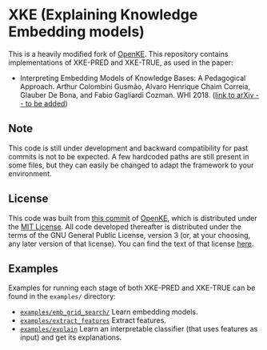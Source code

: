 # XKE (Explaining Knowledge Embedding models)

This is a heavily modified fork of [OpenKE](https://github.com/thunlp/OpenKE). This repository contains implementations of XKE-PRED and XKE-TRUE, as used in the paper:

- Interpreting Embedding Models of Knowledge Bases: A Pedagogical Approach. Arthur Colombini Gusmão, Alvaro Henrique Chaim Correia, Glauber De Bona, and Fabio Gagliardi Cozman. WHI 2018. ([link to arXiv -- to be added]())

## Note

This code is still under development and backward compatibility for past commits is not to be expected. A few hardcoded paths are still present in some files, but they can easily be changed to adapt the framework to your environment.

## License

This code was built from [this commit](https://github.com/arthurcgusmao/XKE/commit/99032f5fffa1644cd73e51e99a7347160b83d028) of [OpenKE](https://github.com/thunlp/OpenKE), which is distributed under the [MIT License](https://github.com/thunlp/OpenKE/blob/master/LICENSE). All code developed thereafter is distributed under the terms of the GNU General Public License, version 3 (or, at your choosing, any later version of that license). You can find the text of that license [here](https://github.com/arthurcgusmao/XKE/LICENSE).

## Examples

Examples for running each stage of both XKE-PRED and XKE-TRUE can be found in the `examples/` directory:

- [`examples/emb_grid_search/`](https://github.com/arthurcgusmao/XKE/tree/xke-master/examples/emb_grid_search) Learn embedding models.
- [`examples/extract_features`](https://github.com/arthurcgusmao/XKE/tree/xke-master/examples/extract_features) Extract features.
- [`examples/explain`](https://github.com/arthurcgusmao/XKE/tree/xke-master/examples/explain) Learn an interpretable classifier (that uses features as input) and get its explanations.
